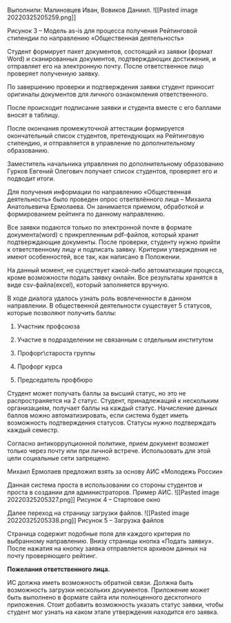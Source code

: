 
Выполнили: Малиновцев Иван, Вовиков Даниил.
            ![[Pasted image 20220325205259.png]]

Рисунок 3 – Модель as-is для процесса получения Рейтинговой стипендии по направлению «Общественная деятельность»

Студент формирует пакет документов, состоящий из заявки (формат Word) и сканированных документов, подтверждающих достижения, и отправляет его на электронную почту. После ответственное лицо проверяет полученную заявку.

По завершению проверки и подтверждения заявки студент приносит оригиналы документов для личного ознакомления ответственного.

После происходит подписание заявки и студента вместе с его баллами вносят в таблицу.

После окончания промежуточной аттестации формируется окончательный список студентов, претендующих на Рейтинговую стипендию, и отправляется в управление по дополнительному образованию.

Заместитель начальника управления по дополнительному образованию Гурков Евгений Олегович получает список студентов, проверяет его и подводит итоги.

  

Для получения информации по направлению «Общественная деятельность» было проведен опрос ответвлённого лица – Михаила Анатольевича Ермолаева. Он занимается приемом, обработкой и формированием рейтинга по данному направлению.

Все заявки подаются только по электронной почте в формате документа(word) с прикрепленным pdf-файлов, который хранит подтверждающие документы. После проверки, студенту нужно прийти к ответственному лицу и подписать заявку. Критерии утверждения не имеют особенностей, все так, как написано в Положении.

На данный момент, не существует какой-либо автоматизации процесса, кроме возможности подать заявку онлайн. Все результаты хранятся в виде csv-файла(excel), который заполняется вручную.

В ходе диалога удалось узнать роль вовлеченности в данном направлении. В общественной деятельности существует 5 статусов, которые позволяют получить баллы:

1) Участник профсоюза

2) Участие в подразделении не связанным с отдельным институтом

3) Профорг\староста группы

4) Профорг курса

5) Председатель профбюро

Студент может получать баллы за высший статус, но это не распространяется на 2 статус. Студент, принадлежащий к нескольким организациям, получает баллы на каждый статус. Начисление данных баллов можно автоматизировать, если система будет иметь возможность подтверждения статусов. Статусы нужно подтверждать каждый семестр.

Согласно антикоррупционной политике, прием документ возможет только через почту или при личной встрече. Использовать для этой цели социальные сети запрещено.

Михаил Ермолаев предложил взять за основу АИС «Молодежь России»

Данная система проста в использовании со стороны студентов и проста в создании для администраторов. Пример АИС.
![[Pasted image 20220325205327.png]]
Рисунок 4 – Стартовое окно

  

Далее переход на страницу загрузки файлов.
![[Pasted image 20220325205338.png]]
Рисунок 5 – Загрузка файлов

Страница содержит подобные поля для каждого критерия по выбранному направлению. Внизу страницы кнопка «Подать заявку». После нажатия на кнопку заявка отправляется архивом данных на почту проверяющего рейтинг.

**Пожелания ответственного лица.**

ИС должна иметь возможность обратной связи. Должна быть возможность загрузки нескольких документов. Приложение может быть выполнено в формате сайта или полноценного десктопного приложения. Стоит добавить возможность указать статус заявки, чтобы студент мог узнать на каком этапе утверждения находится его заявка.
